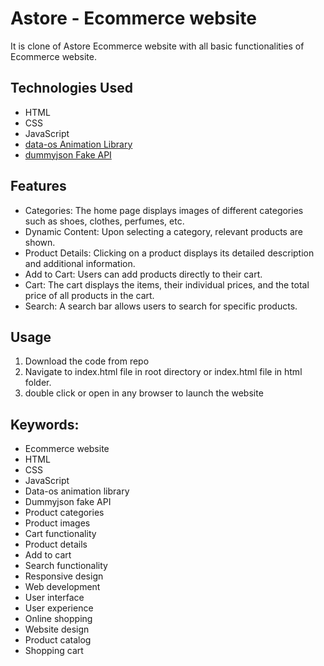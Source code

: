 # Astore - Ecommerce website

It is clone of Astore Ecommerce website with all basic functionalities of Ecommerce website.

## Technologies Used

- HTML
- CSS
- JavaScript
- [data-os Animation Library](https://animate.style/)
- [dummyjson Fake API](https://dummyjson.com/)

## Features

- Categories: The home page displays images of different categories such as shoes, clothes, perfumes, etc.
- Dynamic Content: Upon selecting a category, relevant products are shown.
- Product Details: Clicking on a product displays its detailed description and additional information.
- Add to Cart: Users can add products directly to their cart.
- Cart: The cart displays the items, their individual prices, and the total price of all products in the cart.
- Search: A search bar allows users to search for specific products.



## Usage

1. Download the code from repo
2. Navigate to index.html file in root directory or index.html file in html folder.
3. double click or open in any browser to launch the website
   


## Keywords:
- Ecommerce website
- HTML
- CSS
- JavaScript
- Data-os animation library
- Dummyjson fake API
- Product categories
- Product images
- Cart functionality
- Product details
- Add to cart
- Search functionality
- Responsive design
- Web development
- User interface
- User experience
- Online shopping
- Website design
- Product catalog
- Shopping cart

